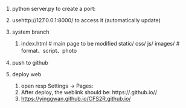1. python server.py to create a port: 
2. usehttp://127.0.0.1:8000/ to access it (automatically update)
3. system branch
   1. index.html        # main page to be modified
      static/
        css/ js/ images/  # format、script、photo





4. push to github 
5. deploy web
   1. open resp Settings -> Pages:
   2. After deploy, the weblink should be: https://<yourname>.github.io/<your-repo>/
   3. https://yinggwan.github.io/CFS2R.github.io/

